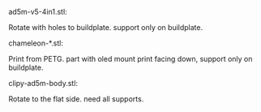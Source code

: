 ad5m-v5-4in1.stl:

Rotate with holes to buildplate. support only on buildplate.



chameleon-*.stl:

Print from PETG. part with oled mount print facing down, support only on buildplate.



clipy-ad5m-body.stl:

Rotate to the flat side. need all supports.

